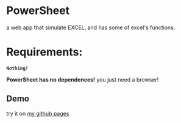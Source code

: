 # PowerSheet
a web app that simulate EXCEL, and has some of excel's functions.

# Requirements:
**`Nothing!`**

**PowerSheet has no dependences!**  you just need a browser!

## Demo
try it on [my github pages](berniehuang2008.github.io/PowerSheet/PowerSheet.html)

